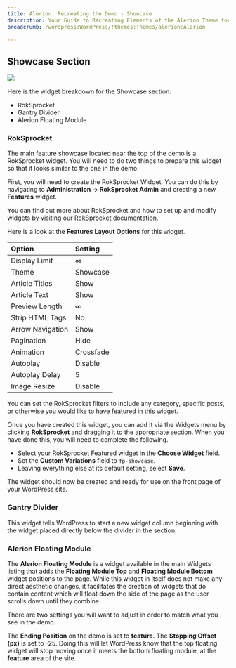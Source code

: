```yaml
---
title: Alerion: Recreating the Demo - Showcase
description: Your Guide to Recreating Elements of the Alerion Theme for WordPress
breadcrumb: /wordpress:WordPress/!themes:Themes/alerion:Alerion

---
```


Showcase Section
-----

![][demo]

Here is the widget breakdown for the Showcase section:

* RokSprocket
* Gantry Divider
* Alerion Floating Module

### RokSprocket

The main feature showcase located near the top of the demo is a RokSprocket widget. You will need to do two things to prepare this widget so that it looks similar to the one in the demo.

First, you will need to create the RokSprocket Widget. You can do this by navigating to **Administration -> RokSprocket Admin** and creating a new **Features** widget. 

You can find out more about RokSprocket and how to set up and modify widgets by visiting our [RokSprocket documentation](../../plugins/roksprocket/).

Here is a look at the **Features Layout Options** for this widget.

| Option           |   Setting |  
| :--------------- | :-------- |  
| Display Limit    |         ∞ |  
| Theme            |  Showcase |  
| Article Titles   |      Show |  
| Article Text     |      Show |  
| Preview Length   |         ∞ |  
| Strip HTML Tags  |        No |  
| Arrow Navigation |      Show |  
| Pagination       |      Hide |  
| Animation        | Crossfade |  
| Autoplay         |   Disable |  
| Autoplay Delay   |         5 |  
| Image Resize     |   Disable |  

You can set the RokSprocket filters to include any category, specific posts, or otherwise you would like to have featured in this widget.

Once you have created this widget, you can add it via the Widgets menu by clicking **RokSprocket** and dragging it to the appropriate section. When you have done this, you will need to complete the following.

* Select your RokSprocket Featured widget in the **Choose Widget** field.
* Set the **Custom Variations** field to `fp-showcase`.
* Leaving everything else at its default setting, select **Save**.

The widget should now be created and ready for use on the front page of your WordPress site.

### Gantry Divider

This widget tells WordPress to start a new widget column beginning with the widget placed directly below the divider in the section.

### Alerion Floating Module

The **Alerion Floating Module** is a widget available in the main Widgets listing that adds the **Floating Module Top** and **Floating Module Bottom** widget positions to the page. While this widget in itself does not make any direct aesthetic changes, it facilitates the creation of widgets that do contain content which will float down the side of the page as the user scrolls down until they combine.

There are two settings you will want to adjust in order to match what you see in the demo.

The **Ending Position** on the demo is set to **feature**. The **Stopping Offset (px)** is set to -25. Doing this will let WordPress know that the top floating widget will stop moving once it meets the bottom floating module, at the **feature** area of the site.

[demo]: assets/demo_2.jpeg
[roksprocket]: ../../plugins/roksprocket/